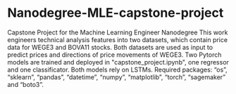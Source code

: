 # Nanodegree-MLE-capstone-project
Capstone Project for the Machine Learning Engineer Nanodegree
This work engineers technical analysis features into two datasets, which contain price data for WEGE3 and BOVA11 stocks. Both datasets are used as input to predict prices and directions of price movements of WEGE3.
Two Pytorch models are trained and deployed in "capstone_project.ipynb", one regressor and one classificator. Both models rely on LSTMs.
Required packages: “os”, “sklearn”, “pandas”, “datetime”, “numpy”, “matplotlib”, “torch”, “sagemaker” and “boto3”.
